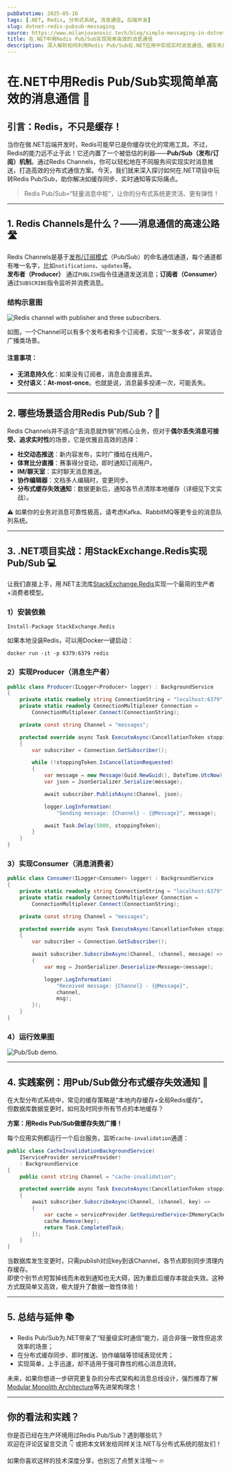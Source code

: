 ```yaml
---
pubDatetime: 2025-05-16
tags: [.NET, Redis, 分布式系统, 消息通信, 后端开发]
slug: dotnet-redis-pubsub-messaging
source: https://www.milanjovanovic.tech/blog/simple-messaging-in-dotnet-with-redis-pubsub
title: 在.NET中用Redis Pub/Sub实现简单高效的消息通信
description: 深入解析如何利用Redis Pub/Sub在.NET应用中实现实时消息通信、缓存失效通知等分布式场景，配合代码实战与架构思路，助力后端开发者快速上手。
---
```


# 在.NET中用Redis Pub/Sub实现简单高效的消息通信 🚀

## 引言：Redis，不只是缓存！

当你在做.NET后端开发时，Redis可能早已是你缓存优化的常用工具。不过，Redis的能力远不止于此！它还内置了一个被低估的利器——**Pub/Sub（发布/订阅）机制**。通过Redis Channels，你可以轻松地在不同服务间实现实时消息推送，打造高效的分布式通信方案。今天，我们就来深入探讨如何在.NET项目中玩转Redis Pub/Sub，助你解决如缓存同步、实时通知等实际痛点。

> Redis Pub/Sub=“轻量消息中枢”，让你的分布式系统更灵活、更有弹性！

---

## 1. Redis Channels是什么？——消息通信的高速公路 🛣️

Redis Channels是基于[发布/订阅模式](https://en.wikipedia.org/wiki/Publish%E2%80%93subscribe_pattern)（Pub/Sub）的命名通信通道，每个通道都有唯一名字，比如`notifications`、`updates`等。  
**发布者（Producer）** 通过`PUBLISH`指令往通道发送消息；**订阅者（Consumer）** 通过`SUBSCRIBE`指令监听并消费消息。

### 结构示意图

![Redis channel with publisher and three subscribers.](https://www.milanjovanovic.tech/blogs/mnw_100/redis_channel.png?imwidth=3840)

如图，一个Channel可以有多个发布者和多个订阅者，实现“一发多收”，非常适合广播类场景。

#### 注意事项：

- **无消息持久化**：如果没有订阅者，消息会直接丢弃。
- **交付语义：At-most-once**。也就是说，消息最多投递一次，可能丢失。

---

## 2. 哪些场景适合用Redis Pub/Sub？🤔

Redis Channels并不适合“丢消息就炸锅”的核心业务，但对于**偶尔丢失消息可接受、追求实时性**的场景，它是优雅且高效的选择：

- **社交动态推送**：新内容发布，实时广播给在线用户。
- **体育比分直播**：赛事得分变动，即时通知订阅用户。
- **IM/聊天室**：实时聊天消息推送。
- **协作编辑器**：文档多人编辑时，变更同步。
- **分布式缓存失效通知**：数据更新后，通知各节点清除本地缓存（详细见下文实战）。

⚠️ 如果你的业务对消息可靠性极高，请考虑Kafka、RabbitMQ等更专业的消息队列系统。

---

## 3. .NET项目实战：用StackExchange.Redis实现Pub/Sub 💻

让我们直接上手，用.NET主流库[StackExchange.Redis](https://stackexchange.github.io/StackExchange.Redis/)实现一个最简的生产者+消费者模型。

### 1）安装依赖

```shell
Install-Package StackExchange.Redis
```

如果本地没装Redis，可以用Docker一键启动：

```shell
docker run -it -p 6379:6379 redis
```

### 2）实现Producer（消息生产者）

```csharp
public class Producer(ILogger<Producer> logger) : BackgroundService
{
    private static readonly string ConnectionString = "localhost:6379";
    private static readonly ConnectionMultiplexer Connection =
        ConnectionMultiplexer.Connect(ConnectionString);

    private const string Channel = "messages";

    protected override async Task ExecuteAsync(CancellationToken stoppingToken)
    {
        var subscriber = Connection.GetSubscriber();

        while (!stoppingToken.IsCancellationRequested)
        {
            var message = new Message(Guid.NewGuid(), DateTime.UtcNow);
            var json = JsonSerializer.Serialize(message);

            await subscriber.PublishAsync(Channel, json);

            logger.LogInformation(
                "Sending message: {Channel} - {@Message}", message);

            await Task.Delay(5000, stoppingToken);
        }
    }
}
```

### 3）实现Consumer（消息消费者）

```csharp
public class Consumer(ILogger<Consumer> logger) : BackgroundService
{
    private static readonly string ConnectionString = "localhost:6379";
    private static readonly ConnectionMultiplexer Connection =
        ConnectionMultiplexer.Connect(ConnectionString);

    private const string Channel = "messages";

    protected override async Task ExecuteAsync(CancellationToken stoppingToken)
    {
        var subscriber = Connection.GetSubscriber();

        await subscriber.SubscribeAsync(Channel, (channel, message) =>
        {
            var msg = JsonSerializer.Deserialize<Message>(message);

            logger.LogInformation(
                "Received message: {Channel} - {@Message}",
                channel,
                msg);
        });
    }
}
```

### 4）运行效果图

![Pub/Sub demo.](https://www.milanjovanovic.tech/blogs/mnw_100/redis_pub_sub.gif?imwidth=3840)

---

## 4. 实践案例：用Pub/Sub做分布式缓存失效通知 🧹

在大型分布式系统中，常见的缓存策略是“本地内存缓存+全局Redis缓存”。  
但数据库数据变更时，如何及时同步所有节点的本地缓存？

**方案：用Redis Pub/Sub做缓存失效广播！**

每个应用实例都运行一个后台服务，监听`cache-invalidation`通道：

```csharp
public class CacheInvalidationBackgroundService(
    IServiceProvider serviceProvider)
    : BackgroundService
{
    public const string Channel = "cache-invalidation";

    protected override async Task ExecuteAsync(CancellationToken stoppingToken)
    {
        await subscriber.SubscribeAsync(Channel, (channel, key) =>
        {
            var cache = serviceProvider.GetRequiredService<IMemoryCache>();
            cache.Remove(key);
            return Task.CompletedTask;
        });
    }
}
```

当数据库发生变更时，只需publish对应key到该Channel，各节点即刻同步清理内存缓存。  
即使个别节点短暂掉线而未收到通知也无大碍，因为重启后缓存本就会失效。这种方式既简单又高效，极大提升了数据一致性体验！

---

## 5. 总结与延伸 📚

- Redis Pub/Sub为.NET带来了“轻量级实时通信”能力，适合非强一致性但追求效率的场景；
- 在分布式缓存同步、即时推送、协作编辑等领域表现优秀；
- 实现简单，上手迅速，却不适用于强可靠性的核心消息流转。

未来，如果你想进一步研究更复杂的分布式架构和消息总线设计，强烈推荐了解[Modular Monolith Architecture](https://www.milanjovanovic.tech/modular-monolith-architecture?utm_source=article_page)等先进架构理念！

---

## 你的看法和实践？

你是否已经在生产环境用过Redis Pub/Sub？遇到哪些坑？  
欢迎在评论区留言交流 👇 或把本文转发给同样关注.NET与分布式系统的朋友们！

如果你喜欢这样的技术深度分享，也别忘了点赞关注哦～ 🔥
